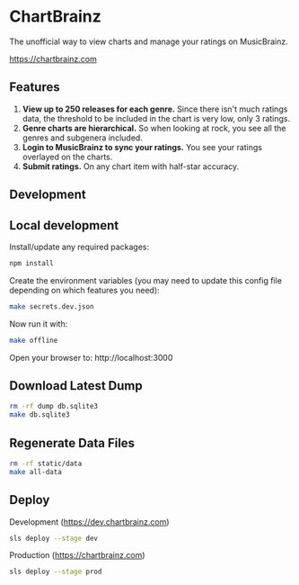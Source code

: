 ChartBrainz
===========

The unofficial way to view charts and manage your ratings on MusicBrainz.

https://chartbrainz.com

Features
--------

1. **View up to 250 releases for each genre.** Since there isn't much ratings
data, the threshold to be included in the chart is very low, only 3 ratings.
2. **Genre charts are hierarchical.** So when looking at rock, you see all the
genres and subgenera included.
3. **Login to MusicBrainz to sync your ratings.** You see your ratings overlayed
on the charts.
4. **Submit ratings.** On any chart item with half-star accuracy.

Development
-----------

## Local development

Install/update any required packages:

```sh
npm install
```

Create the environment variables (you may need to update this config file
depending on which features you need):

```bash
make secrets.dev.json
```

Now run it with:

```bash
make offline
```

Open your browser to: http://localhost:3000

## Download Latest Dump

```sh
rm -rf dump db.sqlite3
make db.sqlite3
```

## Regenerate Data Files

```sh
rm -rf static/data
make all-data
```

## Deploy

Development (https://dev.chartbrainz.com)

```sh
sls deploy --stage dev
```

Production (https://chartbrainz.com)

```sh
sls deploy --stage prod
```
